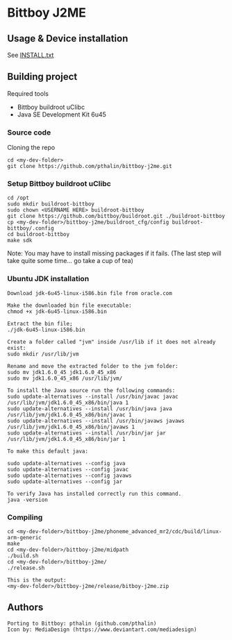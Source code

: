 # Bittboy J2ME

## Usage & Device installation

See [INSTALL.txt](INSTALL.txt)

## Building project

Required tools

* Bittboy buildroot uClibc
* Java SE Development Kit 6u45

### Source code

Cloning the repo

```
cd <my-dev-folder>
git clone https://github.com/pthalin/bittboy-j2me.git
```

### Setup Bittboy buildroot uClibc
```
cd /opt
sudo mkdir buildroot-bittboy
sudo chown <USERNAME HERE> buildroot-bittboy
git clone https://github.com/bittboy/buildroot.git ./buildroot-bittboy
cp <my-dev-folder>/bittboy-j2me/buildroot_cfg/config buildroot-bittboy/.config 
cd buildroot-bittboy
make sdk
``` 
Note: You may have to install missing packages if it fails.
(The last step will take quite some time... go take a cup of tea)

### Ubuntu JDK installation
```
Download jdk-6u45-linux-i586.bin file from oracle.com

Make the downloaded bin file executable:
chmod +x jdk-6u45-linux-i586.bin

Extract the bin file;
./jdk-6u45-linux-i586.bin

Create a folder called "jvm" inside /usr/lib if it does not already exist:
sudo mkdir /usr/lib/jvm

Rename and move the extracted folder to the jvm folder:
sudo mv jdk1.6.0_45 jdk1.6.0_45_x86
sudo mv jdk1.6.0_45_x86 /usr/lib/jvm/

To install the Java source run the following commands:
sudo update-alternatives --install /usr/bin/javac javac /usr/lib/jvm/jdk1.6.0_45_x86/bin/java 1
sudo update-alternatives --install /usr/bin/java java /usr/lib/jvm/jdk1.6.0_45_x86/bin/javac 1
sudo update-alternatives --install /usr/bin/javaws javaws /usr/lib/jvm/jdk1.6.0_45_x86/bin/javaws 1
sudo update-alternatives --install /usr/bin/jar jar /usr/lib/jvm/jdk1.6.0_45_x86/bin/jar 1

To make this default java:
 
sudo update-alternatives --config java
sudo update-alternatives --config javac
sudo update-alternatives --config javaws
sudo update-alternatives --config jar

To verify Java has installed correctly run this command.
java -version
```

### Compiling
```
cd <my-dev-folder>/bittboy-j2me/phoneme_advanced_mr2/cdc/build/linux-arm-generic
make
cd <my-dev-folder>/bittboy-j2me/midpath
./build.sh
cd <my-dev-folder>/bittboy-j2me/
./release.sh

This is the output:
<my-dev-folder>/bittboy-j2me/release/bitboy-j2me.zip
```

## Authors
```
Porting to Bittboy: pthalin (github.com/pthalin)
Icon by: MediaDesign (https://www.deviantart.com/mediadesign)
```
